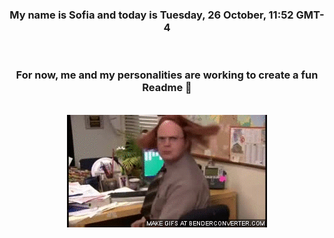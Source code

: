 


<div align="center">
<h3 >My name is Sofia and today is Tuesday, 26 October, 11:52 GMT-4</h3><br>
<h3 >For now, me and my personalities are working to create a fun Readme 👋
</h3><br>
<img src='img/dwight.gif' alt='working...'/>
</div>
